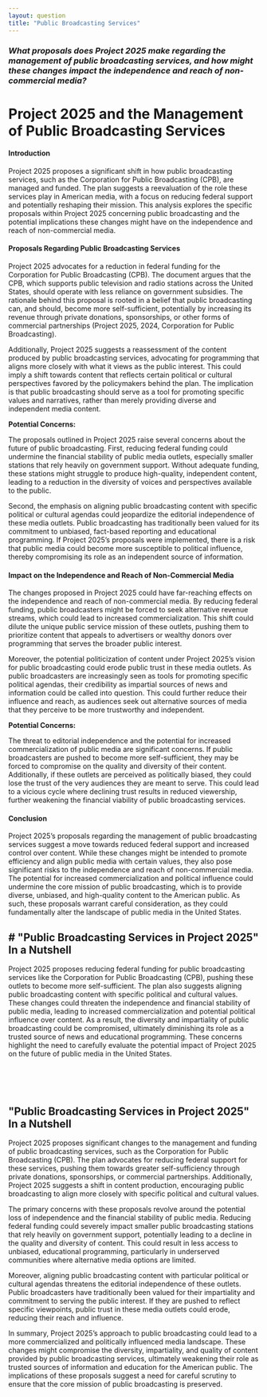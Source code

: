 ```yaml
---
layout: question
title: "Public Broadcasting Services"
---
```


### *What proposals does Project 2025 make regarding the management of public broadcasting services, and how might these changes impact the independence and reach of non-commercial media?*


# **Project 2025 and the Management of Public Broadcasting Services**

#### **Introduction**

Project 2025 proposes a significant shift in how public broadcasting services, such as the Corporation for Public Broadcasting (CPB), are managed and funded. The plan suggests a reevaluation of the role these services play in American media, with a focus on reducing federal support and potentially reshaping their mission. This analysis explores the specific proposals within Project 2025 concerning public broadcasting and the potential implications these changes might have on the independence and reach of non-commercial media.

#### **Proposals Regarding Public Broadcasting Services**

Project 2025 advocates for a reduction in federal funding for the Corporation for Public Broadcasting (CPB). The document argues that the CPB, which supports public television and radio stations across the United States, should operate with less reliance on government subsidies. The rationale behind this proposal is rooted in a belief that public broadcasting can, and should, become more self-sufficient, potentially by increasing its revenue through private donations, sponsorships, or other forms of commercial partnerships (Project 2025, 2024, Corporation for Public Broadcasting).

Additionally, Project 2025 suggests a reassessment of the content produced by public broadcasting services, advocating for programming that aligns more closely with what it views as the public interest. This could imply a shift towards content that reflects certain political or cultural perspectives favored by the policymakers behind the plan. The implication is that public broadcasting should serve as a tool for promoting specific values and narratives, rather than merely providing diverse and independent media content.

**Potential Concerns:**

The proposals outlined in Project 2025 raise several concerns about the future of public broadcasting. First, reducing federal funding could undermine the financial stability of public media outlets, especially smaller stations that rely heavily on government support. Without adequate funding, these stations might struggle to produce high-quality, independent content, leading to a reduction in the diversity of voices and perspectives available to the public.

Second, the emphasis on aligning public broadcasting content with specific political or cultural agendas could jeopardize the editorial independence of these media outlets. Public broadcasting has traditionally been valued for its commitment to unbiased, fact-based reporting and educational programming. If Project 2025’s proposals were implemented, there is a risk that public media could become more susceptible to political influence, thereby compromising its role as an independent source of information.

#### **Impact on the Independence and Reach of Non-Commercial Media**

The changes proposed in Project 2025 could have far-reaching effects on the independence and reach of non-commercial media. By reducing federal funding, public broadcasters might be forced to seek alternative revenue streams, which could lead to increased commercialization. This shift could dilute the unique public service mission of these outlets, pushing them to prioritize content that appeals to advertisers or wealthy donors over programming that serves the broader public interest.

Moreover, the potential politicization of content under Project 2025’s vision for public broadcasting could erode public trust in these media outlets. As public broadcasters are increasingly seen as tools for promoting specific political agendas, their credibility as impartial sources of news and information could be called into question. This could further reduce their influence and reach, as audiences seek out alternative sources of media that they perceive to be more trustworthy and independent.

**Potential Concerns:**

The threat to editorial independence and the potential for increased commercialization of public media are significant concerns. If public broadcasters are pushed to become more self-sufficient, they may be forced to compromise on the quality and diversity of their content. Additionally, if these outlets are perceived as politically biased, they could lose the trust of the very audiences they are meant to serve. This could lead to a vicious cycle where declining trust results in reduced viewership, further weakening the financial viability of public broadcasting services.

#### **Conclusion**

Project 2025’s proposals regarding the management of public broadcasting services suggest a move towards reduced federal support and increased control over content. While these changes might be intended to promote efficiency and align public media with certain values, they also pose significant risks to the independence and reach of non-commercial media. The potential for increased commercialization and political influence could undermine the core mission of public broadcasting, which is to provide diverse, unbiased, and high-quality content to the American public. As such, these proposals warrant careful consideration, as they could fundamentally alter the landscape of public media in the United States. 

## <span id="nutshell"># **"Public Broadcasting Services in Project 2025" In a Nutshell</span>**

Project 2025 proposes reducing federal funding for public broadcasting services like the Corporation for Public Broadcasting (CPB), pushing these outlets to become more self-sufficient. The plan also suggests aligning public broadcasting content with specific political and cultural values. These changes could threaten the independence and financial stability of public media, leading to increased commercialization and potential political influence over content. As a result, the diversity and impartiality of public broadcasting could be compromised, ultimately diminishing its role as a trusted source of news and educational programming. These concerns highlight the need to carefully evaluate the potential impact of Project 2025 on the future of public media in the United States.

<br><br><br>

## <span id="nutshell">**"Public Broadcasting Services in Project 2025" In a Nutshell</span>**

Project 2025 proposes significant changes to the management and funding of public broadcasting services, such as the Corporation for Public Broadcasting (CPB). The plan advocates for reducing federal support for these services, pushing them towards greater self-sufficiency through private donations, sponsorships, or commercial partnerships. Additionally, Project 2025 suggests a shift in content production, encouraging public broadcasting to align more closely with specific political and cultural values.

The primary concerns with these proposals revolve around the potential loss of independence and the financial stability of public media. Reducing federal funding could severely impact smaller public broadcasting stations that rely heavily on government support, potentially leading to a decline in the quality and diversity of content. This could result in less access to unbiased, educational programming, particularly in underserved communities where alternative media options are limited.

Moreover, aligning public broadcasting content with particular political or cultural agendas threatens the editorial independence of these outlets. Public broadcasters have traditionally been valued for their impartiality and commitment to serving the public interest. If they are pushed to reflect specific viewpoints, public trust in these media outlets could erode, reducing their reach and influence.

In summary, Project 2025’s approach to public broadcasting could lead to a more commercialized and politically influenced media landscape. These changes might compromise the diversity, impartiality, and quality of content provided by public broadcasting services, ultimately weakening their role as trusted sources of information and education for the American public. The implications of these proposals suggest a need for careful scrutiny to ensure that the core mission of public broadcasting is preserved.
